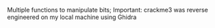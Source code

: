 Multiple functions to manipulate bits;
Important: crackme3 was reverse engineered on my local machine using Ghidra
